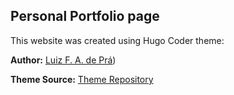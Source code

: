 ## Personal Portfolio page 

This website was created using Hugo Coder theme:

**Author:** [Luiz F. A. de Prá](https://github.com/luizdepra))

**Theme Source:** [Theme Repository]([https://github.com/author/theme-repo](https://github.com/luizdepra/hugo-coder/tree/main)https://github.com/luizdepra/hugo-coder/tree/main)


